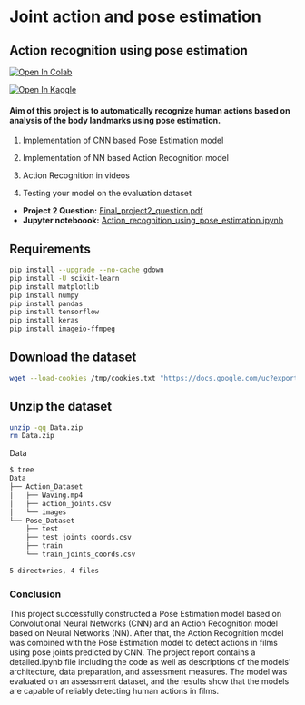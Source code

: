 # Joint action and pose estimation
## Action recognition using pose estimation

[![Open In Colab](https://colab.research.google.com/assets/colab-badge.svg)](https://colab.research.google.com/github/Mithunprb/Joint-action-n-pose-estimation/blob/main/Action_recognition_using_pose_estimation.ipynb)

[![Open In Kaggle](https://www.vectorlogo.zone/logos/kaggle/kaggle-ar21.svg)](https://www.kaggle.com/code/mithunparab/notebookf5597daf67)

#### Aim of this project is to automatically recognize human actions based on analysis of the body landmarks using pose estimation.

1. Implementation of CNN based Pose Estimation model

2. Implementation of NN based Action Recognition model

3. Action Recognition in videos

4. Testing your model on the evaluation dataset

 - **Project 2 Question:**  [Final_project2_question.pdf](./Final_project2_question.pdf)
 - **Jupyter noteboook:** [Action_recognition_using_pose_estimation.ipynb](Action_recognition_using_pose_estimation.ipynb)
 ## Requirements
 
 ```bash
pip install --upgrade --no-cache gdown
pip install -U scikit-learn
pip install matplotlib
pip install numpy
pip install pandas
pip install tensorflow
pip install keras
pip install imageio-ffmpeg
```
## Download the dataset
```bash
wget --load-cookies /tmp/cookies.txt "https://docs.google.com/uc?export=download&confirm=$(wget --quiet --save-cookies /tmp/cookies.txt --keep-session-cookies --no-check-certificate 'https://docs.google.com/uc?export=download&id=FILEID' -O- | sed -rn 's/.*confirm=([0-9A-Za-z_]+).*/\1\n/p')&id=12FQpzkwwf53hhvWUsffLWTqgtZDcAOXJ" -O Data.zip && rm -rf /tmp/cookies.txt
```
## Unzip the dataset
```bash
unzip -qq Data.zip
rm Data.zip
```

Data
```bash
$ tree
Data
├── Action_Dataset
│   ├── Waving.mp4
│   ├── action_joints.csv
│   └── images
└── Pose_Dataset
    ├── test
    ├── test_joints_coords.csv
    ├── train
    └── train_joints_coords.csv

5 directories, 4 files
```


### Conclusion
This project successfully constructed a Pose Estimation model based on Convolutional Neural Networks (CNN) and an Action Recognition model based on Neural Networks (NN). After that, the Action Recognition model was combined with the Pose Estimation model to detect actions in films using pose joints predicted by CNN. The project report contains a detailed.ipynb file including the code as well as descriptions of the models' architecture, data preparation, and assessment measures. The model was evaluated on an assessment dataset, and the results show that the models are capable of reliably detecting human actions in films.
